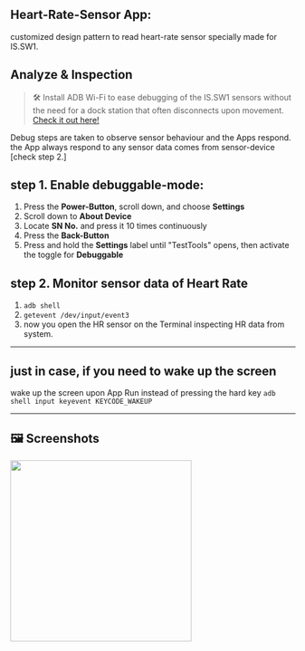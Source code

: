## Heart-Rate-Sensor App:
customized design pattern to read heart-rate sensor specially made for IS.SW1.


##  Analyze & Inspection

>🛠️ Install ADB Wi-Fi to ease debugging of the IS.SW1 sensors without the need for a dock station that often disconnects upon movement. [Check it out here!](https://plugins.jetbrains.com/plugin/14969-adb-wi-fi)

Debug steps are taken to observe sensor behaviour and the Apps respond. the App always respond to any sensor data comes from sensor-device [check step 2.]


## step 1. Enable debuggable-mode:

1. Press the **Power-Button**, scroll down, and choose **Settings**
2. Scroll down to **About Device**
3. Locate **SN No.** and press it 10 times continuously
4. Press the **Back-Button**
5. Press and hold the **Settings** label until "TestTools" opens, then activate the toggle for **Debuggable**



## step 2. Monitor sensor data of Heart Rate

1. ```adb shell```
2. ``` getevent /dev/input/event3 ```
3. now you open the HR sensor on the Terminal inspecting HR data from system.

 ----

## just in case, if you need to wake up the screen
wake up the screen upon App Run instead of pressing the hard key
``` adb shell input keyevent KEYCODE_WAKEUP ```

 ----

## 🖼️ Screenshots

<img src="/demo/gif_demo_1.gif" width="320" alt=""/> 
